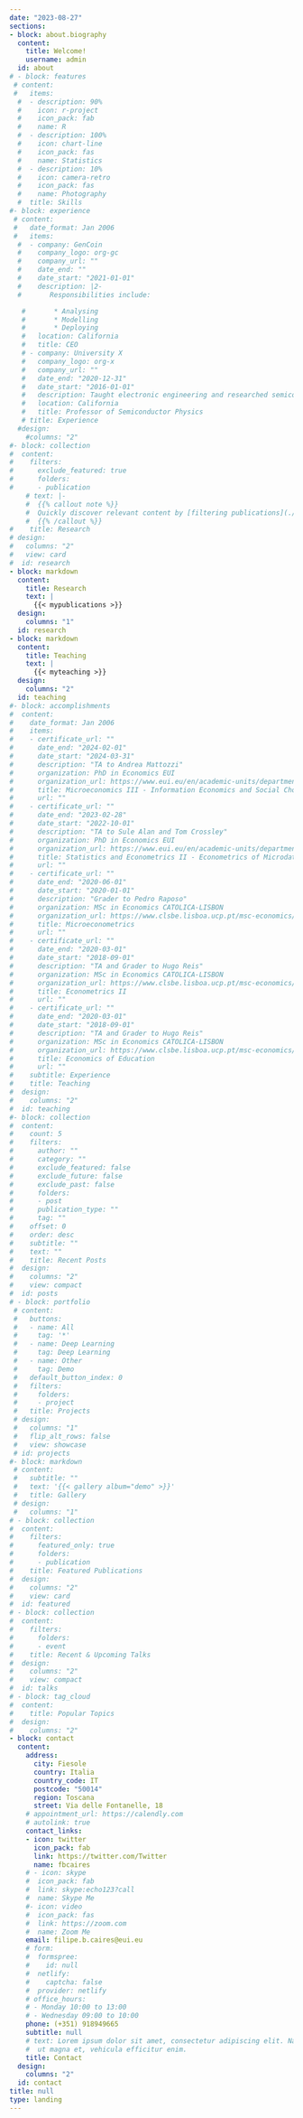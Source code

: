 ```yaml
---
date: "2023-08-27"
sections:
- block: about.biography
  content:
    title: Welcome!
    username: admin
  id: about
# - block: features
 # content:
 #   items:
  #  - description: 90%
  #    icon: r-project
  #    icon_pack: fab
  #    name: R
  #  - description: 100%
  #    icon: chart-line
  #    icon_pack: fas
  #    name: Statistics
  #  - description: 10%
  #    icon: camera-retro
  #    icon_pack: fas
  #    name: Photography
  #  title: Skills
#- block: experience
 # content:
 #   date_format: Jan 2006
 #   items:
  #  - company: GenCoin
  #    company_logo: org-gc
  #    company_url: ""
  #    date_end: ""
  #    date_start: "2021-01-01"
  #    description: |2-
  #       Responsibilities include:

   #       * Analysing
   #       * Modelling
   #       * Deploying
   #   location: California
   #   title: CEO
   # - company: University X
   #   company_logo: org-x
   #   company_url: ""
   #   date_end: "2020-12-31"
   #   date_start: "2016-01-01"
   #   description: Taught electronic engineering and researched semiconductor physics.
   #   location: California
   #   title: Professor of Semiconductor Physics
   # title: Experience
  #design:
    #columns: "2"
#- block: collection
#  content:
#    filters:
#      exclude_featured: true
#      folders:
#      - publication
    # text: |-
    #  {{% callout note %}}
    #  Quickly discover relevant content by [filtering publications](./publication/).
    #  {{% /callout %}}
#    title: Research
# design:
#   columns: "2"
#   view: card
#  id: research
- block: markdown
  content:
    title: Research
    text: |
      {{< mypublications >}}
  design:
    columns: "1"
  id: research
- block: markdown
  content:
    title: Teaching
    text: |
      {{< myteaching >}}
  design:
    columns: "2"
  id: teaching
#- block: accomplishments
#  content:
#    date_format: Jan 2006
#    items:
#    - certificate_url: ""
#      date_end: "2024-02-01"
#      date_start: "2024-03-31"
#      description: "TA to Andrea Mattozzi"
#      organization: PhD in Economics EUI
#      organization_url: https://www.eui.eu/en/academic-units/department-of-economics
#      title: Microeconomics III - Information Economics and Social Choice
#      url: ""
#    - certificate_url: ""
#      date_end: "2023-02-28"
#      date_start: "2022-10-01"
#      description: "TA to Sule Alan and Tom Crossley"
#      organization: PhD in Economics EUI
#      organization_url: https://www.eui.eu/en/academic-units/department-of-economics
#      title: Statistics and Econometrics II - Econometrics of Microdata
#      url: ""
#    - certificate_url: ""
#      date_end: "2020-06-01"
#      date_start: "2020-01-01"
#      description: "Grader to Pedro Raposo"
#      organization: MSc in Economics CATOLICA-LISBON
#      organization_url: https://www.clsbe.lisboa.ucp.pt/msc-economics/overview
#      title: Microeconometrics
#      url: ""
#    - certificate_url: ""
#      date_end: "2020-03-01"
#      date_start: "2018-09-01"
#      description: "TA and Grader to Hugo Reis"
#      organization: MSc in Economics CATOLICA-LISBON
#      organization_url: https://www.clsbe.lisboa.ucp.pt/msc-economics/overview
#      title: Econometrics II
#      url: ""
#    - certificate_url: ""
#      date_end: "2020-03-01"
#      date_start: "2018-09-01"
#      description: "TA and Grader to Hugo Reis"
#      organization: MSc in Economics CATOLICA-LISBON
#      organization_url: https://www.clsbe.lisboa.ucp.pt/msc-economics/overview
#      title: Economics of Education
#      url: ""
#    subtitle: Experience
#    title: Teaching
#  design:
#    columns: "2"
#  id: teaching
#- block: collection
#  content:
#    count: 5
#    filters:
#      author: ""
#      category: ""
#      exclude_featured: false
#      exclude_future: false
#      exclude_past: false
#      folders:
#      - post
#      publication_type: ""
#      tag: ""
#    offset: 0
#    order: desc
#    subtitle: ""
#    text: ""
#    title: Recent Posts
#  design:
#    columns: "2"
#    view: compact
#  id: posts
# - block: portfolio
 # content:
 #   buttons:
 #   - name: All
 #     tag: '*'
 #   - name: Deep Learning
 #     tag: Deep Learning
 #   - name: Other
 #     tag: Demo
 #   default_button_index: 0
 #   filters:
 #     folders:
 #     - project
 #   title: Projects
 # design:
 #   columns: "1"
 #   flip_alt_rows: false
 #   view: showcase
 # id: projects
#- block: markdown
 # content:
 #   subtitle: ""
 #   text: '{{< gallery album="demo" >}}'
 #   title: Gallery
 # design:
 #   columns: "1"
# - block: collection
#  content:
#    filters:
#      featured_only: true
#      folders:
#      - publication
#    title: Featured Publications
#  design:
#    columns: "2"
#    view: card
#  id: featured
# - block: collection
#  content:
#    filters:
#      folders:
#      - event
#    title: Recent & Upcoming Talks
#  design:
#    columns: "2"
#    view: compact
#  id: talks
# - block: tag_cloud
#  content:
#    title: Popular Topics
#  design:
#    columns: "2"
- block: contact
  content:
    address:
      city: Fiesole
      country: Italia
      country_code: IT
      postcode: "50014"
      region: Toscana
      street: Via delle Fontanelle, 18
    # appointment_url: https://calendly.com
    # autolink: true
    contact_links:
    - icon: twitter
      icon_pack: fab
      link: https://twitter.com/Twitter
      name: fbcaires
    # - icon: skype
    #  icon_pack: fab
    #  link: skype:echo123?call
    #  name: Skype Me
    #- icon: video
    #  icon_pack: fas
    #  link: https://zoom.com
    #  name: Zoom Me
    email: filipe.b.caires@eui.eu
    # form:
    #  formspree:
    #    id: null
    #  netlify:
    #    captcha: false
    #  provider: netlify
    # office_hours:
    # - Monday 10:00 to 13:00
    # - Wednesday 09:00 to 10:00
    phone: (+351) 918949665 
    subtitle: null
    # text: Lorem ipsum dolor sit amet, consectetur adipiscing elit. Nam mi diam, venenatis
    #  ut magna et, vehicula efficitur enim.
    title: Contact
  design:
    columns: "2"
  id: contact
title: null
type: landing
---
```

